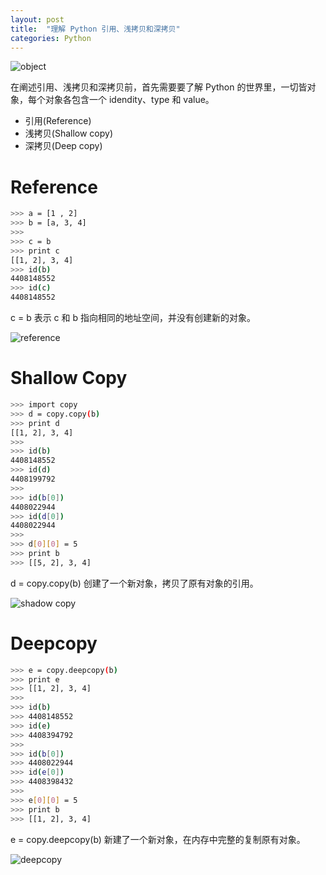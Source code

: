 ```yaml
---
layout: post
title:  "理解 Python 引用、浅拷贝和深拷贝"
categories: Python
---
```


![object](http://7xp2eu.com1.z0.glb.clouddn.com/pythonobjectmutable.png)

在阐述引用、浅拷贝和深拷贝前，首先需要要了解 Python 的世界里，一切皆对象，每个对象各包含一个 idendity、type 和 value。

- 引用(Reference)
- 浅拷贝(Shallow copy)
- 深拷贝(Deep copy)

# Reference

~~~ bash
>>> a = [1 , 2]
>>> b = [a, 3, 4]
>>>
>>> c = b
>>> print c
[[1, 2], 3, 4]
>>> id(b)
4408148552
>>> id(c)
4408148552
~~~

c = b 表示 c 和 b 指向相同的地址空间，并没有创建新的对象。

![reference](http://7xp2eu.com1.z0.glb.clouddn.com/copy_reference.png)

# Shallow Copy

~~~ bash
>>> import copy
>>> d = copy.copy(b)
>>> print d
[[1, 2], 3, 4]
>>>
>>> id(b)
4408148552
>>> id(d)
4408199792
>>>
>>> id(b[0])
4408022944
>>> id(d[0])
4408022944
>>>
>>> d[0][0] = 5
>>> print b
>>> [[5, 2], 3, 4]
~~~

d = copy.copy(b) 创建了一个新对象，拷贝了原有对象的引用。

![shadow copy](http://7xp2eu.com1.z0.glb.clouddn.com/copy_shallow_copy.png)

# Deepcopy

~~~ bash
>>> e = copy.deepcopy(b)
>>> print e
>>> [[1, 2], 3, 4]
>>>
>>> id(b)
>>> 4408148552
>>> id(e)
>>> 4408394792
>>>
>>> id(b[0])
>>> 4408022944
>>> id(e[0])
>>> 4408398432
>>>
>>> e[0][0] = 5
>>> print b
>>> [[1, 2], 3, 4]
~~~

e = copy.deepcopy(b) 新建了一个新对象，在内存中完整的复制原有对象。

![deepcopy](http://7xp2eu.com1.z0.glb.clouddn.com/copy_deepcopy.png)
